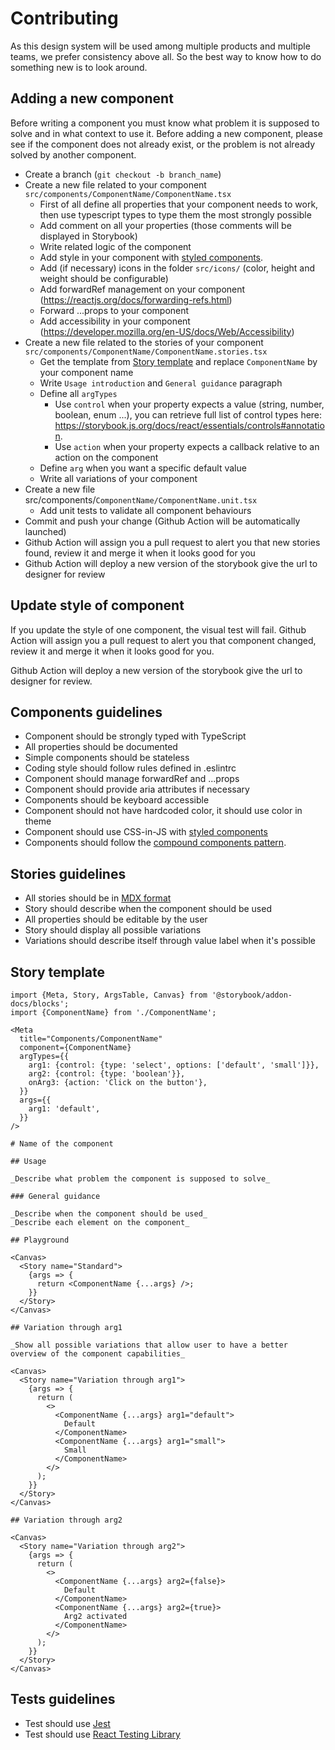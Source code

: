 # Contributing

As this design system will be used among multiple products and multiple teams, we prefer consistency above all. So the best way to know how to do something new is to look around.

## Adding a new component

Before writing a component you must know what problem it is supposed to solve and in what context to use it.
Before adding a new component, please see if the component does not already exist, or the problem is not already solved by another component.

- Create a branch (`git checkout -b branch_name`)
- Create a new file related to your component `src/components/ComponentName/ComponentName.tsx`
  - First of all define all properties that your component needs to work, then use typescript types to type them the most strongly possible
  - Add comment on all your properties (those comments will be displayed in Storybook)
  - Write related logic of the component
  - Add style in your component with [styled components](https://styled-components.com/docs).
  - Add (if necessary) icons in the folder `src/icons/` (color, height and weight should be configurable)
  - Add forwardRef management on your component (https://reactjs.org/docs/forwarding-refs.html)
  - Forward ...props to your component
  - Add accessibility in your component (https://developer.mozilla.org/en-US/docs/Web/Accessibility)
- Create a new file related to the stories of your component `src/components/ComponentName/ComponentName.stories.tsx`
  - Get the template from [Story template](#story-template) and replace `ComponentName` by your component name
  - Write `Usage introduction` and `General guidance` paragraph
  - Define all `argTypes`
    - Use `control` when your property expects a value (string, number, boolean, enum ...), you can retrieve full list of control types here: https://storybook.js.org/docs/react/essentials/controls#annotation.
    - Use `action` when your property expects a callback relative to an action on the component
  - Define `arg` when you want a specific default value
  - Write all variations of your component
- Create a new file src/components/`ComponentName/ComponentName.unit.tsx`
  - Add unit tests to validate all component behaviours
- Commit and push your change (Github Action will be automatically launched)
- Github Action will assign you a pull request to alert you that new stories found, review it and merge it when it looks good for you
- Github Action will deploy a new version of the storybook give the url to designer for review

## Update style of component

If you update the style of one component, the visual test will fail. Github Action will assign you a pull request to alert you that component changed, review it and merge it when it looks good for you.

Github Action will deploy a new version of the storybook give the url to designer for review.

## Components guidelines

- Component should be strongly typed with TypeScript
- All properties should be documented
- Simple components should be stateless
- Coding style should follow rules defined in .eslintrc
- Component should manage forwardRef and ...props
- Component should provide aria attributes if necessary
- Components should be keyboard accessible
- Component should not have hardcoded color, it should use color in theme
- Component should use CSS-in-JS with [styled components](https://styled-components.com/docs)
- Components should follow the [compound components pattern](https://www.youtube.com/watch?v=hEGg-3pIHlE).

## Stories guidelines

- All stories should be in [MDX format](https://mdxjs.com/)
- Story should describe when the component should be used
- All properties should be editable by the user
- Story should display all possible variations
- Variations should describe itself through value label when it's possible

## Story template

```mdx
import {Meta, Story, ArgsTable, Canvas} from '@storybook/addon-docs/blocks';
import {ComponentName} from './ComponentName';

<Meta
  title="Components/ComponentName"
  component={ComponentName}
  argTypes={{
    arg1: {control: {type: 'select', options: ['default', 'small']}},
    arg2: {control: {type: 'boolean'}},
    onArg3: {action: 'Click on the button'},
  }}
  args={{
    arg1: 'default',
  }}
/>

# Name of the component

## Usage

_Describe what problem the component is supposed to solve_

### General guidance

_Describe when the component should be used_
_Describe each element on the component_

## Playground

<Canvas>
  <Story name="Standard">
    {args => {
      return <ComponentName {...args} />;
    }}
  </Story>
</Canvas>

## Variation through arg1

_Show all possible variations that allow user to have a better overview of the component capabilities_

<Canvas>
  <Story name="Variation through arg1">
    {args => {
      return (
        <>
          <ComponentName {...args} arg1="default">
            Default
          </ComponentName>
          <ComponentName {...args} arg1="small">
            Small
          </ComponentName>
        </>
      );
    }}
  </Story>
</Canvas>

## Variation through arg2

<Canvas>
  <Story name="Variation through arg2">
    {args => {
      return (
        <>
          <ComponentName {...args} arg2={false}>
            Default
          </ComponentName>
          <ComponentName {...args} arg2={true}>
            Arg2 activated
          </ComponentName>
        </>
      );
    }}
  </Story>
</Canvas>
```

## Tests guidelines

- Test should use [Jest](https://jestjs.io/docs/en/getting-started)
- Test should use [React Testing Library](https://testing-library.com/docs/react-testing-library/intro)
